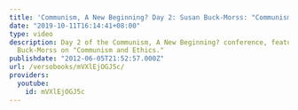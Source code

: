 ```yaml
---
title: 'Communism, A New Beginning? Day 2: Susan Buck-Morss: "Communism and Ethics"'
date: "2019-10-11T16:14:41+08:00"
type: video
description: Day 2 of the Communism, A New Beginning? conference, featuring Susan
  Buck-Morss on "Communism and Ethics."
publishdate: "2012-06-05T21:52:57.000Z"
url: /versobooks/mVXlEjOGJ5c/
providers:
  youtube:
    id: mVXlEjOGJ5c
---
```

